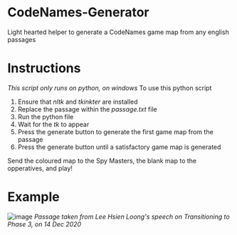 # CodeNames-Generator
Light hearted helper to generate a CodeNames game map from any english passages

# Instructions 
_This script only runs on python, on windows_
To use this python script
1. Ensure that _nltk_ and _tkinkter_ are installed 
2. Replace the passage within the _passage.txt_ file
3. Run the python file 
4. Wait for the _tk_ to appear 
5. Press the generate button to generate the first game map from the passage
6. Press the generate button until a satisfactory game map is generated

Send the coloured map to the Spy Masters, the blank map to the opperatives, and play!

# Example
![image](https://user-images.githubusercontent.com/80518234/147224399-e843456b-aee3-40d4-8507-dbbc63ac9fc6.png)
_Passage taken from Lee Hsien Loong's speech on Transitioning to Phase 3, on 14 Dec 2020_

